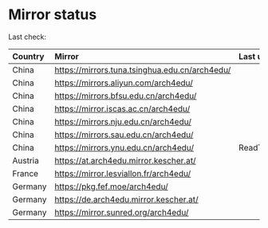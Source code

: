 <script src="./time.js"></script>
# Mirror status
Last check: <script type="text/javascript">localize(1683573260.4670057);</script>

|Country|Mirror|Last update|
|:------|:-----|:----------|
|China|https://mirrors.tuna.tsinghua.edu.cn/arch4edu/|<script type="text/javascript">localize(1683527479);</script>|
|China|https://mirrors.aliyun.com/arch4edu/|<script type="text/javascript">localize(1683484123);</script>|
|China|https://mirrors.bfsu.edu.cn/arch4edu/|<script type="text/javascript">localize(1683527479);</script>|
|China|https://mirror.iscas.ac.cn/arch4edu/|<script type="text/javascript">localize(1683527479);</script>|
|China|https://mirrors.nju.edu.cn/arch4edu/|<script type="text/javascript">localize(1683527479);</script>|
|China|https://mirrors.sau.edu.cn/arch4edu/|<script type="text/javascript">localize(1673850842);</script>|
|China|https://mirrors.ynu.edu.cn/arch4edu/|ReadTimeout|
|Austria|https://at.arch4edu.mirror.kescher.at/|<script type="text/javascript">localize(1683527479);</script>|
|France|https://mirror.lesviallon.fr/arch4edu/|<script type="text/javascript">localize(1683527479);</script>|
|Germany|https://pkg.fef.moe/arch4edu/|<script type="text/javascript">localize(1683527479);</script>|
|Germany|https://de.arch4edu.mirror.kescher.at/|<script type="text/javascript">localize(1683527479);</script>|
|Germany|https://mirror.sunred.org/arch4edu/|<script type="text/javascript">localize(1683527479);</script>|

<script src="./tablefilter/tablefilter.js"></script>
<script src="./table.js"></script>